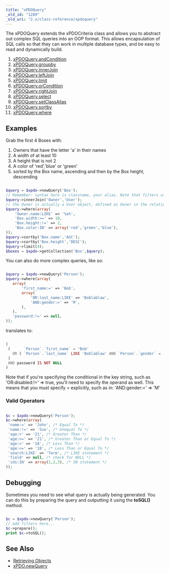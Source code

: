 ```yaml
---
title: "xPDOQuery"
_old_id: "1289"
_old_uri: "2.x/class-reference/xpdoquery"
---
```


 The xPDOQuery extends the xPDOCriteria class and allows you to abstract out complex SQL queries into an OOP format. This allows encapsulation of SQL calls so that they can work in multiple database types, and be easy to read and dynamically build.

1. [xPDOQuery.andCondition](xpdo/class-reference/xpdoquery/xpdoquery.andcondition)
2. [xPDOQuery.groupby](xpdo/class-reference/xpdoquery/xpdoquery.groupby)
3. [xPDOQuery.innerJoin](xpdo/class-reference/xpdoquery/xpdoquery.innerjoin)
4. [xPDOQuery.leftJoin](xpdo/class-reference/xpdoquery/xpdoquery.leftjoin)
5. [xPDOQuery.limit](xpdo/class-reference/xpdoquery/xpdoquery.limit)
6. [xPDOQuery.orCondition](xpdo/class-reference/xpdoquery/xpdoquery.orcondition)
7. [xPDOQuery.rightJoin](xpdo/class-reference/xpdoquery/xpdoquery.rightjoin)
8. [xPDOQuery.select](xpdo/class-reference/xpdoquery/xpdoquery.select)
9. [xPDOQuery.setClassAlias](xpdo/class-reference/xpdoquery/xpdoquery.setclassalias)
10. [xPDOQuery.sortby](xpdo/class-reference/xpdoquery/xpdoquery.sortby)
11. [xPDOQuery.where](xpdo/class-reference/xpdoquery/xpdoquery.where)

## Examples

 Grab the first 4 Boxes with:

1. Owners that have the letter 'a' in their names
2. A width of at least 10
3. A height that is not 2
4. A color of 'red','blue' or 'green'
5. sorted by the Box name, ascending and then by the Box height, descending
 
``` php 

$query = $xpdo->newQuery('Box');
// Remember: syntax here is classname, your alias. Note that filters use the alias.
$query->innerJoin('Owner','User'); 
// the Owner is actually a User object, defined as Owner in the relationship alias
$query->where(array(
    'Owner.name:LIKE' => '%a%',
    'Box.width:>=' => 10,
    'Box.height:!=' => 2,
    'Box.color:IN' => array('red','green','blue'),
));
$query->sortby('Box.name','ASC');
$query->sortby('Box.height','DESC');
$query->limit(4);
$boxes = $xpdo->getCollection('Box',$query);

```

 You can also do more complex queries, like so:

 ``` php 

$query = $xpdo->newQuery('Person');
$query->where(array(
    array(
        'first_name:=' => 'Bob',
        array(
            'OR:last_name:LIKE' => 'Boblablaw',
            'AND:gender:=' => 'M',
        ),
    ),
    'password:!=' => null,
));

```

 translates to:

 ``` php 

(
  (      `Person`.`first_name` = 'Bob' 
    OR ( `Person`.`last_name` LIKE 'Boblablaw' AND `Person`.`gender` = 'M' )
  )
  AND password IS NOT NULL
)

```

 Note that if you're specifying the conditional in the key string, such as 'OR:disabled:!=' => true, you'll need to specify the operand as well. This means that you must specify = explicitly, such as in:  'AND:gender:=' => 'M'

 

### Valid Operators

 ``` php 

$c = $xpdo->newQuery('Person');
$c->where(array(
  'name:=' => 'John', /* Equal To */
  'name:!=' => 'Sue', /* Unequal To */
  'age:>' => '21', /* Greater Than */
  'age:>=' => '21', /* Greater Than or Equal To */
  'age:<' => '18', /* Less Than */
  'age:<=' => '18', /* Less Than or Equal To */
  'search:LIKE' => 'Term', /* LIKE statement */
  'field' => null, /* check for NULL */
  'ids:IN' => array(1,2,3), /* IN statement */
));

```

## Debugging

 Sometimes you need to see what query is actually being generated. You can do this by preparing the query and outputting it using the **toSQL()** method.

 ``` php 

$c = $xpdo->newQuery('Person');
// add filters here...
$c->prepare();
print $c->toSQL();

```

## See Also

- [Retrieving Objects](xpdo/getting-started/using-your-xpdo-model/retrieving-objects "Retrieving Objects")
- [xPDO.newQuery](xpdo/class-reference/xpdo/xpdo.newquery "xPDO.newQuery")